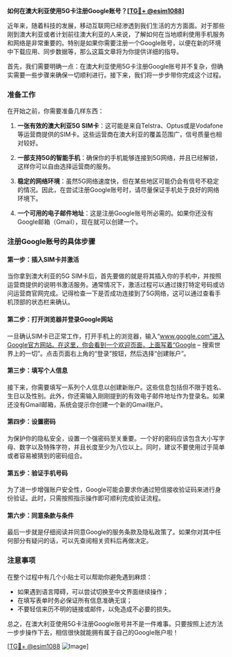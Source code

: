 **如何在澳大利亚使用5G卡注册Google账号？[[TG💪+ @esim1088](https://t.me/s/esim1088)]**

近年来，随着科技的发展，移动互联网已经渗透到我们生活的方方面面。对于那些刚到澳大利亚或者计划前往澳大利亚的人来说，了解如何在当地顺利使用手机服务和网络是非常重要的。特别是如果你需要注册一个Google账号，以便在新的环境中下载应用、同步数据等，那么这篇文章将为你提供详细的指导。

首先，我们需要明确一点：在澳大利亚使用5G卡注册Google账号并不复杂，但确实需要一些步骤来确保一切顺利进行。接下来，我们将一步步带你完成这个过程。

### 准备工作

在开始之前，你需要准备几样东西：

1. **一张有效的澳大利亚5G SIM卡**：这可能是来自Telstra、Optus或是Vodafone等运营商提供的SIM卡。这些运营商在澳大利亚的覆盖范围广，信号质量也相对较好。
   
2. **一部支持5G的智能手机**：确保你的手机能够连接到5G网络，并且已经解锁，这样你可以自由选择运营商的服务。

3. **稳定的网络环境**：虽然5G网络速度快，但在某些地区可能仍会有信号不稳定的情况。因此，在尝试注册Google账号时，请尽量保证手机处于良好的网络环境下。

4. **一个可用的电子邮件地址**：这是注册Google账号所必需的。如果你还没有Google邮箱（Gmail），现在就可以创建一个。

### 注册Google账号的具体步骤

#### 第一步：插入SIM卡并激活

当你拿到澳大利亚的5G SIM卡后，首先要做的就是将其插入你的手机中，并按照运营商提供的说明书激活服务。通常情况下，激活过程可以通过拨打特定号码或访问运营商官网完成。记得检查一下是否成功连接到了5G网络，这可以通过查看手机顶部的状态栏来确认。

#### 第二步：打开浏览器并登录Google网站

一旦确认SIM卡已正常工作，打开手机上的浏览器，输入“www.google.com”进入Google官方网站。在这里，你会看到一个欢迎页面，上面写着“Google – 搜索世界上的一切”。点击页面右上角的“登录”按钮，然后选择“创建账户”。

#### 第三步：填写个人信息

接下来，你需要填写一系列个人信息以创建新账户。这些信息包括但不限于姓名、生日以及性别。此外，你还需输入刚刚提到的有效电子邮件地址作为登录名。如果还没有Gmail邮箱，系统会提示你创建一个新的Gmail账户。

#### 第四步：设置密码

为保护你的隐私安全，设置一个强密码至关重要。一个好的密码应该包含大小写字母、数字以及特殊字符，并且长度至少为八位以上。同时，建议不要使用过于简单或者容易被猜到的密码组合。

#### 第五步：验证手机号码

为了进一步增强账户安全性，Google可能会要求你通过短信接收验证码来进行身份验证。此时，只需按照指示操作即可顺利完成验证流程。

#### 第六步：同意条款与条件

最后一步就是仔细阅读并同意Google的服务条款及隐私政策了。如果你对其中任何部分有疑问的话，可以先查阅相关资料后再做决定。

### 注意事项

在整个过程中有几个小贴士可以帮助你避免遇到麻烦：
- 如果遇到语言障碍，可以尝试切换至中文界面继续操作；
- 在填写表单时务必保证所有信息准确无误；
- 不要轻信来历不明的链接或邮件，以免造成不必要的损失。

总之，在澳大利亚使用5G卡注册Google账号并不是一件难事。只要按照上述方法一步步操作下去，相信很快就能拥有属于自己的Google账户啦！

[[TG💪+ @esim1088](https://t.me/s/esim1088) ![Image](https://i.postimg.cc/4NQfJmqS/Snipaste-2025-05-13-00-14-12.png)]